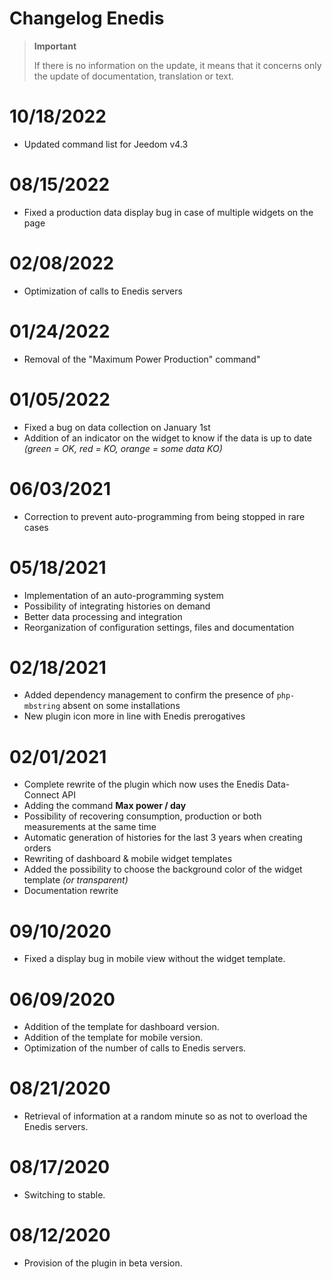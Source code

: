 # Changelog Enedis

>**Important**
>
>If there is no information on the update, it means that it concerns only the update of documentation, translation or text.

# 10/18/2022

- Updated command list for Jeedom v4.3

# 08/15/2022

- Fixed a production data display bug in case of multiple widgets on the page

# 02/08/2022

- Optimization of calls to Enedis servers

# 01/24/2022

- Removal of the "Maximum Power Production" command"

# 01/05/2022

- Fixed a bug on data collection on January 1st
- Addition of an indicator on the widget to know if the data is up to date *(green = OK, red = KO, orange = some data KO)*

# 06/03/2021

- Correction to prevent auto-programming from being stopped in rare cases

# 05/18/2021

- Implementation of an auto-programming system
- Possibility of integrating histories on demand
- Better data processing and integration
- Reorganization of configuration settings, files and documentation

# 02/18/2021

- Added dependency management to confirm the presence of `php-mbstring` absent on some installations
- New plugin icon more in line with Enedis prerogatives

# 02/01/2021

- Complete rewrite of the plugin which now uses the Enedis Data-Connect API
- Adding the command **Max power / day**
- Possibility of recovering consumption, production or both measurements at the same time
- Automatic generation of histories for the last 3 years when creating orders
- Rewriting of dashboard & mobile widget templates
- Added the possibility to choose the background color of the widget template *(or transparent)*
- Documentation rewrite

# 09/10/2020

- Fixed a display bug in mobile view without the widget template.

# 06/09/2020

- Addition of the template for dashboard version.
- Addition of the template for mobile version.
- Optimization of the number of calls to Enedis servers.

# 08/21/2020

- Retrieval of information at a random minute so as not to overload the Enedis servers.

# 08/17/2020

- Switching to stable.

# 08/12/2020

- Provision of the plugin in beta version.
